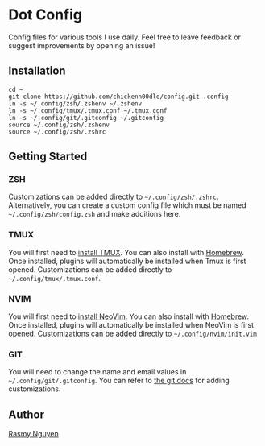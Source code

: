 # Dot Config

Config files for various tools I use daily. Feel free to leave feedback or suggest improvements by opening an issue!

## Installation

```
cd ~
git clone https://github.com/chickenn00dle/config.git .config
ln -s ~/.config/zsh/.zshenv ~/.zshenv
ln -s ~/.config/tmux/.tmux.conf ~/.tmux.conf
ln -s ~/.config/git/.gitconfig ~/.gitconfig
source ~/.config/zsh/.zshenv
source ~/.config/zsh/.zshrc
```

## Getting Started

### ZSH

Customizations can be added directly to `~/.config/zsh/.zshrc`. Alternatively, you can create a custom config file which must be named `~/.config/zsh/config.zsh` and make additions here.

### TMUX

You will first need to [install TMUX](https://github.com/tmux/tmux#installation). You can also install with [Homebrew](https://formulae.brew.sh/formula/tmux). Once installed, plugins will automatically be installed when Tmux is first opened. Customizations can be added directly to `~/.config/tmux/.tmux.conf`.

### NVIM

You will first need to [install NeoVim](https://neovim.io/). You can also install with [Homebrew](https://formulae.brew.sh/formula/neovim). Once installed, plugins will automatically be installed when NeoVim is first opened. Customizations can be added directly to `~/.config/nvim/init.vim`

### GIT

You will need to change the name and email values in `~/.config/git/.gitconfig`. You can refer to [the git docs](https://git-scm.com/docs/git-config) for adding customizations.

## Author

[Rasmy Nguyen](https://rzmy.win)



